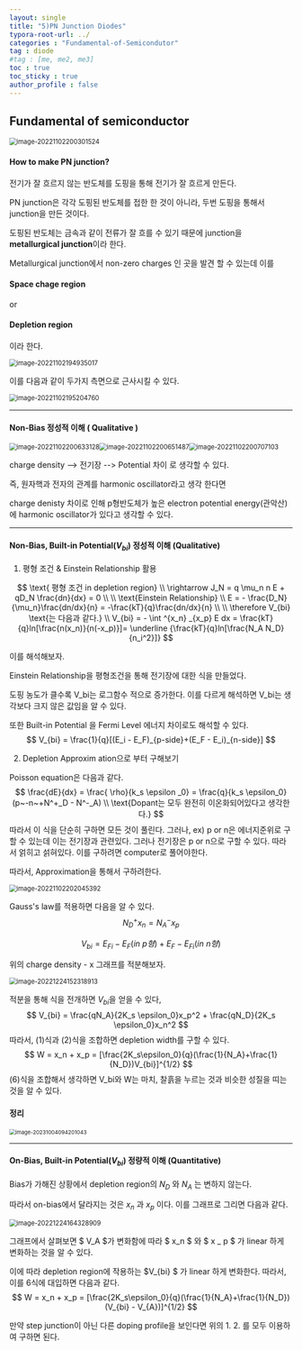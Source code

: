 ```yaml
---
layout: single
title: "5)PN Junction Diodes"
typora-root-url: ../
categories : "Fundamental-of-Semicondutor"
tag : diode
#tag : [me, me2, me3]
toc : true
toc_sticky : true
author_profile : false
---
```

## Fundamental of semiconductor

<img src="/images/5. pn Junction Diodes/image-20221102200301524.png" alt="image-20221102200301524" style="zoom:80%;" />

#### How to make PN junction?

전기가 잘 흐르지 않는 반도체를 도핑을 통해 전기가 잘 흐르게 만든다. 

PN junction은 각각 도핑된 반도체를 접한 한 것이 아니라, 두번 도핑을 통해서 junction을 만든 것이다. 

도핑된 반도체는 금속과 같이 전류가 잘 흐를 수 있기 때문에 junction을 **metallurgical junction**이라 한다.

Metallurgical junction에서 non-zero charges 인 곳을 발견 할 수 있는데 이를

#### Space chage region 

or

#### Depletion region

이라 한다.

<img src="/images/5. pn Junction Diodes/image-20221102194935017.png" alt="image-20221102194935017" style="zoom:80%;" />

이를 다음과 같이 두가지 측면으로 근사시킬 수 있다.

<img src="/images/5. pn Junction Diodes/image-20221102195204760.png" alt="image-20221102195204760" style="zoom:80%;" />

---

#### Non-Bias 정성적 이해 ( Qualitative )

<img src="/images/5. pn Junction Diodes/image-20221102200633128.png" alt="image-20221102200633128" style="zoom:80%;" /><img src="/images/5. pn Junction Diodes/image-20221102200651487.png" alt="image-20221102200651487" style="zoom:80%;" /><img src="/images/5. pn Junction Diodes/image-20221102200707103.png" alt="image-20221102200707103" style="zoom:80%;" />

charge density --> 전기장 --> Potential 차이 로 생각할 수 있다.

즉, 원자핵과 전자의 관계를 harmonic oscillator라고 생각 한다면

 charge denisty 차이로 인해 p형반도체가 높은 electron potential energy(관악산)에 harmonic oscillator가 있다고 생각할 수 있다.

---

#### Non-Bias, Built-in Potential($V_{bi}$) 정성적 이해 (Qualitative)

1)  평형 조건 & Einstein Relationship 활용 

$$
\text{ 평형 조건 in depletion region}
\\
\rightarrow J_N = q \mu_n n E + qD_N \frac{dn}{dx} = 0
\\
\\
\text{Einstein Relationship}
\\ E = - \frac{D_N}{\mu_n}\frac{dn/dx}{n} = -\frac{kT}{q}\frac{dn/dx}{n}
\\
\\
\therefore V_{bi} \text{는 다음과 같다.}
\\
V_{bi} = - \int ^{x_n} _{x_p} E dx =  \frac{kT}{q}ln[\frac{n(x_n)}{n(-x_p)}]= \underline {\frac{kT}{q}ln[\frac{N_A N_D}{n_i^2}]}
$$

이를 해석해보자. 

Einstein Relationship을 평형조건을 통해 전기장에 대한 식을 만들었다.

도핑 농도가 클수록 V_bi는 로그함수 적으로 증가한다. 이를 다르게 해석하면 V_bi는 생각보다 크지 않은 값임을 알 수 있다.

또한 Built-in Potential 을 Fermi Level 에너지 차이로도 해석할 수 있다.
$$
V_{bi} = \frac{1}{q}[(E_i - E_F)_{p-side}+(E_F - E_i)_{n-side}]
$$




2. Depletion Approxim ation으로 부터 구해보기

Poisson equation은 다음과 같다.
$$
\frac{dE}{dx} = \frac{ \rho}{k_s \epsilon _0} = \frac{q}{k_s \epsilon_0}(p~-n~+N^+_D - N^-_A)
\\
\text{Dopant는 모두 완전히 이온화되어있다고 생각한다.}
$$
따라서 이 식을 단순히 구하면 모든 것이 풀린다. 그러나, ex) p or n은 에너지준위로 구할 수 있는데 이는 전기장과 관련있다. 그러나 전기장은 p or n으로 구할 수 있다. 따라서 얽히고 섥혀있다. 이를 구하려면 computer로 풀어야한다.

따라서, Approximation을 통해서 구하려한다.

<img src="/images/5. pn Junction Diodes/image-20221102202045392.png" alt="image-20221102202045392" style="zoom:80%;" /> 

Gauss's law를 적용하면 다음을 알 수 있다.
$$
N_D^+ x_n = N_A^- x_p
$$

$$
V_{bi} = E_{Fi} - E_F (in~p형) + E_F-E_{Fi} (in~n형)
$$

위의 charge density - x 그래프를 적분해보자.

<img src="/images/5. pn Junction Diodes/image-20221224152318913.png" alt="image-20221224152318913" style="zoom:80%;" />

적분을 통해 식을 전개하면 $V_{bi}$을 얻을 수 있다,
$$
V_{bi} = \frac{qN_A}{2K_s \epsilon_0}x_p^2 + \frac{qN_D}{2K_s \epsilon_0}x_n^2
$$
따라서, (1)식과 (2)식을 조합하면 depletion width를 구할 수 있다.
$$
W = x_n + x_p = [\frac{2K_s\epsilon_0}{q}(\frac{1}{N_A}+\frac{1}{N_D})V_{bi}]^{1/2}
$$
(6)식을 조합해서 생각하면 V_bi와 W는 마치, 찰흙을 누르는 것과 비슷한 성질을 띠는 것을 알 수 있다.



#### 정리

<img src="/images/5. pn Junction Diodes/image-20231004094201043.png" alt="image-20231004094201043" style="zoom:67%;" />

---

#### On-Bias, Built-in Potential($V_{bi}$) 정량적 이해 (Quantitative)

Bias가 가해진 상황에서 depletion region의 $N_{D}$ 와 $N_{A}$ 는 변하지 않는다. 

따라서 on-bias에서 달라지는 것은 $x_{n}$ 과 $x_{p}$ 이다. 이를 그래프로 그리면 다음과 같다.

<img src="/images/5. pn Junction Diodes/image-20221224164328909.png" alt="image-20221224164328909" style="zoom:80%;" />

그래프에서 살펴보면 $ V_A $가 변화함에 따라 $ x_n $ 와 $ x _ p $ 가 linear 하게 변화하는 것을 알 수 있다. 

이에 따라 depletion region에 작용하는 $V_{bi} $ 가 linear 하게 변화한다. 따라서, 이를 6식에 대입하면 다음과 같다.
$$
W = x_n + x_p = [\frac{2K_s\epsilon_0}{q}(\frac{1}{N_A}+\frac{1}{N_D})(V_{bi} - V_{A})]^{1/2}
$$


만약 step junction이 아닌 다른 doping profile을 보인다면 위의 1. 2. 를 모두 이용하여 구하면 된다.